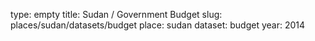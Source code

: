 type: empty
title: Sudan / Government Budget
slug: places/sudan/datasets/budget
place: sudan
dataset: budget
year: 2014
